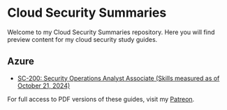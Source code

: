 # Cloud Security Summaries

Welcome to my Cloud Security Summaries repository. Here you will find preview content for my cloud security study guides.

## Azure
- [SC-200: Security Operations Analyst Associate (Skills measured as of October 21, 2024)](https://github.com/404Future/cloud-security-summaries/blob/main/SC-200:%20Security%20Operations%20Analyst%20Associate.md)

For full access to PDF versions of these guides, visit my [Patreon](https://www.patreon.com/0xFuture/about).
